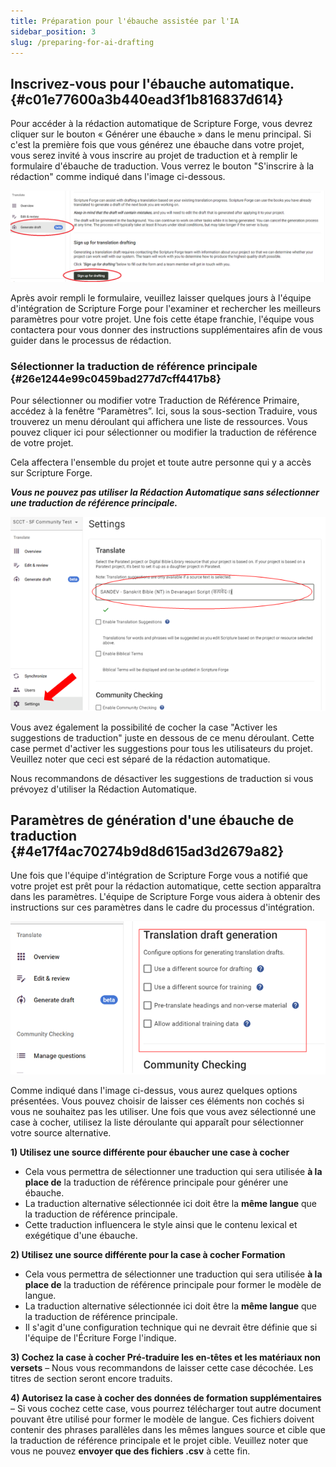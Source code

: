 ```yaml
---
title: Préparation pour l'ébauche assistée par l'IA
sidebar_position: 3
slug: /preparing-for-ai-drafting
---
```


## **Inscrivez-vous pour l'ébauche automatique.** {#c01e77600a3b440ead3f1b816837d614}

Pour accéder à la rédaction automatique de Scripture Forge, vous devrez cliquer sur le bouton « Générer une ébauche » dans le menu principal. Si c'est la première fois que vous générez une ébauche dans votre projet, vous serez invité à vous inscrire au projet de traduction et à remplir le formulaire d'ébauche de traduction. Vous verrez le bouton "S'inscrire à la rédaction" comme indiqué dans l'image ci-dessous.

![](./2066867633.png)

Après avoir rempli le formulaire, veuillez laisser quelques jours à l'équipe d'intégration de Scripture Forge pour l'examiner et rechercher les meilleurs paramètres pour votre projet. Une fois cette étape franchie, l'équipe vous contactera pour vous donner des instructions supplémentaires afin de vous guider dans le processus de rédaction.

### **Sélectionner la traduction de référence principale** {#26e1244e99c0459bad277d7cff4417b8}

Pour sélectionner ou modifier votre Traduction de Référence Primaire, accédez à la fenêtre “Paramètres”. Ici, sous la sous-section Traduire, vous trouverez un menu déroulant qui affichera une liste de ressources. Vous pouvez cliquer ici pour sélectionner ou modifier la traduction de référence de votre projet.

Cela affectera l'ensemble du projet et toute autre personne qui y a accès sur Scripture Forge.

_**Vous ne pouvez pas utiliser la Rédaction Automatique sans sélectionner une traduction de référence principale.**_

![](./6569010.png)

Vous avez également la possibilité de cocher la case "Activer les suggestions de traduction" juste en dessous de ce menu déroulant. Cette case permet d'activer les suggestions pour tous les utilisateurs du projet. Veuillez noter que ceci est séparé de la rédaction automatique.

Nous recommandons de désactiver les suggestions de traduction si vous prévoyez d'utiliser la Rédaction Automatique.

## **Paramètres de génération d'une ébauche de traduction** {#4e17f4ac70274b9d8d615ad3d2679a82}

Une fois que l'équipe d'intégration de Scripture Forge vous a notifié que votre projet est prêt pour la rédaction automatique, cette section apparaîtra dans les paramètres. L'équipe de Scripture Forge vous aidera à obtenir des instructions sur ces paramètres dans le cadre du processus d'intégration.

![](./1316957426.png)

Comme indiqué dans l'image ci-dessus, vous aurez quelques options présentées. Vous pouvez choisir de laisser ces éléments non cochés si vous ne souhaitez pas les utiliser. Une fois que vous avez sélectionné une case à cocher, utilisez la liste déroulante qui apparaît pour sélectionner votre source alternative.

**1) Utilisez une source différente pour ébaucher une case à cocher**

- Cela vous permettra de sélectionner une traduction qui sera utilisée **à la place de** la traduction de référence principale pour générer une ébauche.
- La traduction alternative sélectionnée ici doit être la **même langue** que la traduction de référence principale.
- Cette traduction influencera le style ainsi que le contenu lexical et exégétique d'une ébauche.

**2) Utilisez une source différente pour la case à cocher Formation**

- Cela vous permettra de sélectionner une traduction qui sera utilisée **à la place de** la traduction de référence principale pour former le modèle de langue.
- La traduction alternative sélectionnée ici doit être la **même langue** que la traduction de référence principale.
- Il s'agit d'une configuration technique qui ne devrait être définie que si l'équipe de l'Écriture Forge l'indique.

**3) Cochez la case à cocher Pré-traduire les en-têtes et les matériaux non versets** – Nous vous recommandons de laisser cette case décochée. Les titres de section seront encore traduits.

**4) Autorisez la case à cocher des données de formation supplémentaires** – Si vous cochez cette case, vous pourrez télécharger tout autre document pouvant être utilisé pour former le modèle de langue. Ces fichiers doivent contenir des phrases parallèles dans les mêmes langues source et cible que la traduction de référence principale et le projet cible. Veuillez noter que vous ne pouvez **envoyer que des fichiers .csv** à cette fin.
